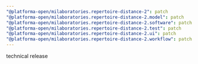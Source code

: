```yaml
---
"@platforma-open/milaboratories.repertoire-distance-2": patch
"@platforma-open/milaboratories.repertoire-distance-2.model": patch
"@platforma-open/milaboratories.repertoire-distance-2.software": patch
"@platforma-open/milaboratories.repertoire-distance-2.test": patch
"@platforma-open/milaboratories.repertoire-distance-2.ui": patch
"@platforma-open/milaboratories.repertoire-distance-2.workflow": patch
---
```


technical release
